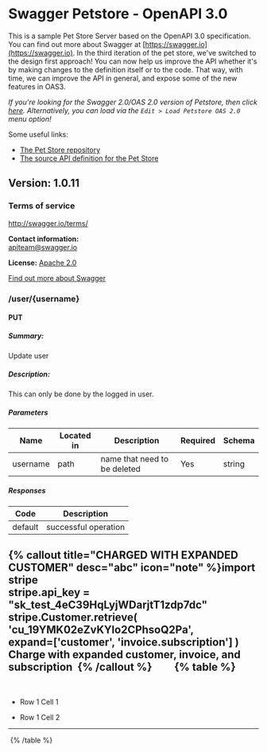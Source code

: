 # Swagger Petstore - OpenAPI 3.0
This is a sample Pet Store Server based on the OpenAPI 3.0 specification.  You can find out more about
Swagger at [https://swagger.io](https://swagger.io). In the third iteration of the pet store, we've switched to the design first approach!
You can now help us improve the API whether it's by making changes to the definition itself or to the code.
That way, with time, we can improve the API in general, and expose some of the new features in OAS3.

_If you're looking for the Swagger 2.0/OAS 2.0 version of Petstore, then click [here](https://editor.swagger.io/?url=https://petstore.swagger.io/v2/swagger.yaml). Alternatively, you can load via the `Edit > Load Petstore OAS 2.0` menu option!_

Some useful links:
- [The Pet Store repository](https://github.com/swagger-api/swagger-petstore)
- [The source API definition for the Pet Store](https://github.com/swagger-api/swagger-petstore/blob/master/src/main/resources/openapi.yaml)

## Version: 1.0.11

### Terms of service
http://swagger.io/terms/

**Contact information:**  
apiteam@swagger.io  

**License:** [Apache 2.0](http://www.apache.org/licenses/LICENSE-2.0.html)

[Find out more about Swagger](http://swagger.io)
### /user/{username}

#### PUT
##### Summary:

Update user

##### Description:

This can only be done by the logged in user.

##### Parameters

| Name | Located in | Description | Required | Schema |
| ---- | ---------- | ----------- | -------- | ---- |
| username | path | name that need to be deleted | Yes | string |

##### Responses

| Code | Description |
| ---- | ----------- |
| default | successful operation |

{% callout title="CHARGED WITH EXPANDED CUSTOMER" desc="abc" icon="note" %}
​
import stripe \
stripe.api_key = "sk_test_4eC39HqLyjWDarjtT1zdp7dc" \
​
stripe.Customer.retrieve( \
  'cu_19YMK02eZvKYlo2CPhsoQ2Pa', \
  expand=['customer', 'invoice.subscription']
)
Charge with expanded customer, invoice, and subscription
​
{% /callout %}
​
​
​
​
​
​
​
​
{% table %}
​
---
​
​
​
​
​
* Row 1 Cell 1
​
​
​
​
​
​
    
* Row 1 Cell 2
---
​
{% /table %}